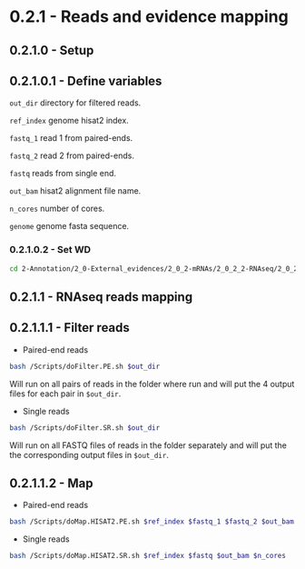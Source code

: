 0.2.1 - Reads and evidence mapping
==================================

0.2.1.0 - Setup
-----

## 0.2.1.0.1 - Define variables

`out_dir` directory for filtered reads.

`ref_index` genome hisat2 index.

`fastq_1` read 1 from paired-ends.

`fastq_2` read 2 from paired-ends.

`fastq` reads from single end.

`out_bam` hisat2 alignment file name.

`n_cores` number of cores.

`genome` genome fasta sequence.

### 0.2.1.0.2 - Set WD

```bash
cd 2-Annotation/2_0-External_evidences/2_0_2-mRNAs/2_0_2_2-RNAseq/2_0_2_2_1-RNAseq_reads/
```

0.2.1.1 - RNAseq reads mapping
------------------------------

## 0.2.1.1.1 - Filter reads

-   Paired-end reads

``` bash
bash /Scripts/doFilter.PE.sh $out_dir
```

Will run on all pairs of reads in the folder where run and will put the 4 output files for each pair in `$out_dir`.

-   Single reads

``` bash
bash /Scripts/doFilter.SR.sh $out_dir
```

Will run on all FASTQ files of reads in the folder separately and will put the the corresponding output files in `$out_dir`.

## 0.2.1.1.2 - Map

-   Paired-end reads

``` bash
bash /Scripts/doMap.HISAT2.PE.sh $ref_index $fastq_1 $fastq_2 $out_bam $n_cores
```

-   Single reads

``` bash
bash /Scripts/doMap.HISAT2.SR.sh $ref_index $fastq $out_bam $n_cores
```

